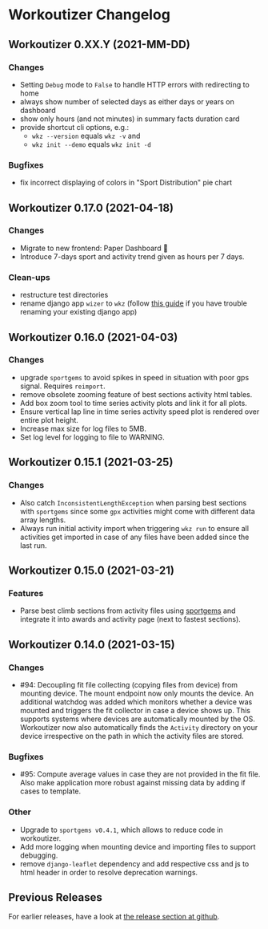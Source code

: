 # Workoutizer Changelog

## Workoutizer 0.XX.Y (2021-MM-DD)
### Changes
* Setting `Debug` mode to `False` to handle HTTP errors with redirecting to home
* always show number of selected days as either days or years on dashboard
* show only hours (and not minutes) in summary facts duration card
* provide shortcut cli options, e.g.:
  - `wkz --version` equals `wkz -v` and 
  - `wkz init --demo` equals `wkz init -d`
### Bugfixes
* fix incorrect displaying of colors in "Sport Distribution" pie chart

## Workoutizer 0.17.0 (2021-04-18)
### Changes
* Migrate to new frontend: Paper Dashboard 🎉
* Introduce 7-days sport and activity trend given as hours per 7 days.
### Clean-ups
* restructure test directories
* rename django app `wizer` to `wkz` (follow 
[this guide](https://odwyer.software/blog/how-to-rename-an-existing-django-application) if you have trouble renaming your
 existing django app)

## Workoutizer 0.16.0 (2021-04-03)
### Changes
* upgrade `sportgems` to avoid spikes in speed in situation with poor gps signal. Requires `reimport`.
* remove obsolete zooming feature of best sections activity html tables.
* Add box zoom tool to time series activity plots and link it for all plots.
* Ensure vertical lap line in time series activity speed plot is rendered over entire plot height.
* Increase max size for log files to 5MB.
* Set log level for logging to file to WARNING.

## Workoutizer 0.15.1 (2021-03-25)
### Changes
* Also catch `InconsistentLengthException` when parsing best sections with `sportgems` since some `gpx` activities might
  come with different data array lengths.
* Always run initial activity import when triggering `wkz run` to ensure all activities get imported in case of any files
  have been added since the last run.

## Workoutizer 0.15.0 (2021-03-21)
### Features
* Parse best climb sections from activity files using [sportgems](https://github.com/fgebhart/sportgems) and integrate it
  into awards and activity page (next to fastest sections).

## Workoutizer 0.14.0 (2021-03-15)
### Changes
* #94:  Decoupling fit file collecting (copying files from device) from mounting device. The mount endpoint now only
        mounts the device. An additional watchdog was added which monitors whether a device was mounted and triggers the
        fit collector in case a device shows up. This supports systems where devices are automatically mounted by the OS.
        Workoutizer now also automatically finds the `Activity` directory on your device irrespective on the path in
        which the activity files are stored.
### Bugfixes
* #95:  Compute average values in case they are not provided in the fit file. Also make application more robust against
        missing data by adding if cases to template.
### Other
* Upgrade to `sportgems v0.4.1`, which allows to reduce code in workoutizer.
* Add more logging when mounting device and importing files to support debugging.
* remove `django-leaflet` dependency and add respective css and js to html header in order to resolve deprecation
        warnings.

## Previous Releases
For earlier releases, have a look at [the release section at github](https://github.com/fgebhart/workoutizer/releases).
